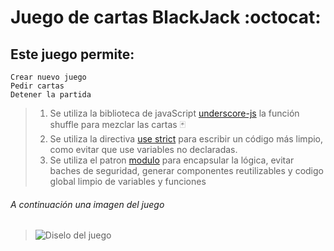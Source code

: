 # Juego de cartas BlackJack :octocat:

##  Este juego permite:
```
Crear nuevo juego
Pedir cartas
Detener la partida
```

> 1.  Se utiliza la biblioteca de javaScript  [underscore-js](https://www.geeksforgeeks.org/underscore-js-_-shuffle-function/) la función shuffle para mezclar las cartas :black_joker:
> 2.  Se utiliza la directiva [use strict](https://www.w3schools.com/js/js_strict.asp) para escribir un código más limpio, como evitar que use variables no declaradas.
> 3.  Se utiliza el patron [modulo](https://medium.com/@gloriafercu/el-patr%C3%B3n-m%C3%B3dulo-en-javascript-1cd012a30ad#:~:text=El%20patr%C3%B3n%20m%C3%B3dulo%20consiste%20en%20un%20m%C3%B3dulo%20donde%20se%20encapsular%C3%A1,ser%C3%A1n%20visibles%20dentro%20del%20mismo.) para encapsular la lógica, evitar baches de seguridad, generar componentes reutilizables y codigo global limpio de variables y funciones
	

###### *A continuación una imagen del juego*
>![Diselo del juego](https://user-images.githubusercontent.com/82009638/190538767-02845003-fc2e-42b4-804d-938f59eb1f76.png)
